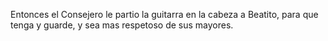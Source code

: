 Entonces el Consejero le partio la guitarra en la cabeza a Beatito, para que tenga y guarde, y sea mas respetoso de sus mayores.